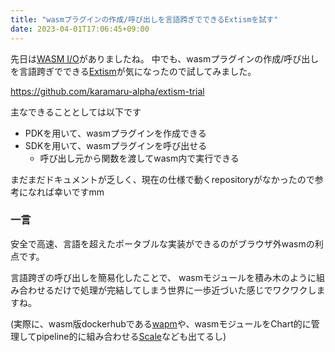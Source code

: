 ```yaml
---
title: "wasmプラグインの作成/呼び出しを言語跨ぎでできるExtismを試す"
date: 2023-04-01T17:06:45+09:00
---
```


先日は[WASM I/O](https://wasmio.tech)がありましたね。
中でも、wasmプラグインの作成/呼び出しを言語跨ぎでできる[Extism](https://extism.org)が気になったので試してみました。

<!--more-->

https://github.com/karamaru-alpha/extism-trial

主なできることとしては以下です
- PDKを用いて、wasmプラグインを作成できる
- SDKを用いて、wasmプラグインを呼び出せる
  - 呼び出し元から関数を渡してwasm内で実行できる

まだまだドキュメントが乏しく、現在の仕様で動くrepositoryがなかったので参考になれば幸いですmm

### 一言

安全で高速、言語を超えたポータブルな実装ができるのがブラウザ外wasmの利点です。

言語跨ぎの呼び出しを簡易化したことで、 wasmモジュールを積み木のように組み合わせるだけで処理が完結してしまう世界に一歩近づいた感じでワクワクしますね。

(実際に、wasm版dockerhubである[wapm](https://wapm.io/)や、wasmモジュールをChart的に管理してpipeline的に組み合わせる[Scale](https://scale.sh/)なども出てるし)
